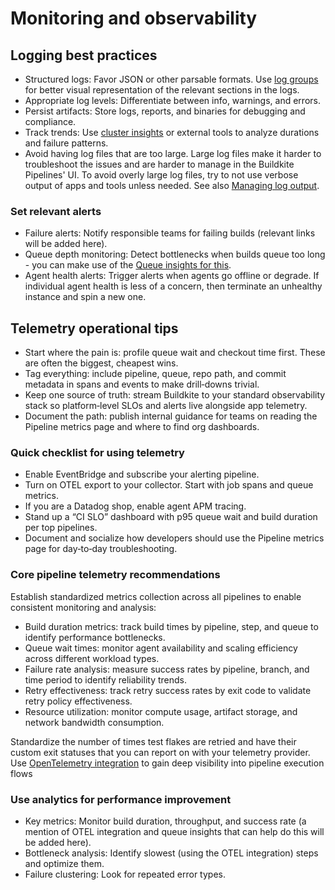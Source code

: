 # Monitoring and observability

## Logging best practices

* Structured logs: Favor JSON or other parsable formats. Use [log groups](/docs/pipelines/configure/managing-log-output#grouping-log-output) for better visual representation of the relevant sections in the logs.
* Appropriate log levels: Differentiate between info, warnings, and errors.
* Persist artifacts: Store logs, reports, and binaries for debugging and compliance.
* Track trends: Use [cluster insights](/docs/pipelines/insights/clusters) or external tools to analyze durations and failure patterns.
* Avoid having log files that are too large. Large log files make it harder to troubleshoot the issues and are harder to manage in the Buildkite Pipelines' UI.
To avoid overly large log files, try to not use verbose output of apps and tools unless needed. See also [Managing log output](docs/pipelines/configure/managing-log-output#log-output-limits).

### Set relevant alerts

* Failure alerts: Notify responsible teams for failing builds (relevant links will be added here).
* Queue depth monitoring: Detect bottlenecks when builds queue too long - you can make use of the [Queue insights for this](/docs/pipelines/insights/queue-metrics).
* Agent health alerts: Trigger alerts when agents go offline or degrade. If individual agent health is less of a concern, then terminate an unhealthy instance and spin a new one.

## Telemetry operational tips

* Start where the pain is: profile queue wait and checkout time first. These are often the biggest, cheapest wins.
* Tag everything: include pipeline, queue, repo path, and commit metadata in spans and events to make drill‑downs trivial.
* Keep one source of truth: stream Buildkite to your standard observability stack so platform‑level SLOs and alerts live alongside app telemetry.
* Document the path: publish internal guidance for teams on reading the Pipeline metrics page and where to find org dashboards.

### Quick checklist for using telemetry

* Enable EventBridge and subscribe your alerting pipeline.
* Turn on OTEL export to your collector. Start with job spans and queue metrics.
* If you are a Datadog shop, enable agent APM tracing.
* Stand up a “CI SLO” dashboard with p95 queue wait and build duration per top pipelines.
* Document and socialize how developers should use the Pipeline metrics page for day‑to‑day troubleshooting.

### Core pipeline telemetry recommendations

Establish standardized metrics collection across all pipelines to enable consistent monitoring and analysis:

* Build duration metrics: track build times by pipeline, step, and queue to identify performance bottlenecks.
* Queue wait times: monitor agent availability and scaling efficiency across different workload types.
* Failure rate analysis: measure success rates by pipeline, branch, and time period to identify reliability trends.
* Retry effectiveness: track retry success rates by exit code to validate retry policy effectiveness.
* Resource utilization: monitor compute usage, artifact storage, and network bandwidth consumption.

Standardize the number of times test flakes are retried and have their custom exit statuses that you can report on with your telemetry provider. Use [OpenTelemetry integration](/docs/pipelines/integrations/observability/opentelemetry#opentelemetry-tracing-notification-service) to gain deep visibility into pipeline execution flows

### Use analytics for performance improvement

* Key metrics: Monitor build duration, throughput, and success rate (a mention of OTEL integration and queue insights that can help do this will be added here).
* Bottleneck analysis: Identify slowest (using the OTEL integration) steps and optimize them.
* Failure clustering: Look for repeated error types.
